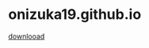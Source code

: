 # onizuka19.github.io

[downlooad](https://omaramiromo.github.io/repository.aenemapy-2018.01.04.2.zip)
